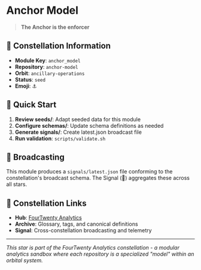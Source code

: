 # Anchor Model

> **The Anchor is the enforcer**

## 🌌 Constellation Information

- **Module Key**: `anchor_model`  
- **Repository**: `anchor-model`
- **Orbit**: `ancillary-operations`
- **Status**: `seed`
- **Emoji**: ⚓

## 🚀 Quick Start

1. **Review seeds/**: Adapt seeded data for this module
2. **Configure schemas/**: Update schema definitions as needed  
3. **Generate signals/**: Create latest.json broadcast file
4. **Run validation**: `scripts/validate.sh`

## 📡 Broadcasting

This module produces a `signals/latest.json` file conforming to the constellation's broadcast schema. The Signal (📡) aggregates these across all stars.

## 🔗 Constellation Links

- **Hub**: [FourTwenty Analytics](https://github.com/zbreeden/FourTwentyAnalytics)
- **Archive**: Glossary, tags, and canonical definitions
- **Signal**: Cross-constellation broadcasting and telemetry

---

*This star is part of the FourTwenty Analytics constellation - a modular analytics sandbox where each repository is a specialized "model" within an orbital system.*
